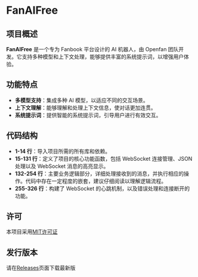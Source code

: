# FanAIFree

## 项目概述

**FanAIFree** 是一个专为 Fanbook 平台设计的 AI 机器人，由 Openfan 团队开发。它支持多种模型和上下文处理，能够提供丰富的系统提示词，以增强用户体验。

## 功能特点

- **多模型支持**：集成多种 AI 模型，以适应不同的交互场景。
- **上下文理解**：能够理解和处理上下文信息，使对话更加连贯。
- **系统提示词**：提供智能的系统提示词，引导用户进行有效交互。

## 代码结构

- **1-14 行**：导入项目所需的所有库和依赖。
- **15-131 行**：定义了项目的核心功能函数，包括 WebSocket 连接管理、JSON 处理以及 WebSocket 消息的高亮显示。
- **132-254 行**：主要业务逻辑部分，详细处理接收到的消息，并执行相应的操作。代码中存在一定程度的嵌套，建议仔细阅读以理解逻辑流程。
- **255-326 行**：构建了 WebSocket 的心跳机制，以及错误处理和连接断开的功能。

## 许可
本项目采用[MIT许可证](LICENSE)

## 发行版本
请在[Releases]([https://github.com/alexxin139/FanAIFree/releases])页面下载最新版
